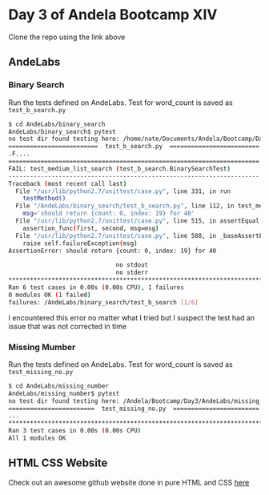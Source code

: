#   Day 3 of Andela Bootcamp XIV
Clone the repo using the link above
##  AndeLabs
### Binary Search
Run the tests defined on AndeLabs. Test for word_count is saved as `test_b_search.py`
```bash
$ cd AndeLabs/binary_search
AndeLabs/binary_search$ pytest
no test dir found testing here: /home/nate/Documents/Andela/Bootcamp/Day3/AndeLabs/binary_search
=========================  test_b_search.py  =========================
.F....
======================================================================
FAIL: test_medium_list_search (test_b_search.BinarySearchTest)
----------------------------------------------------------------------
Traceback (most recent call last)
  File "/usr/lib/python2.7/unittest/case.py", line 331, in run
    testMethod()
  File "/AndeLabs/binary_search/test_b_search.py", line 112, in test_medium_list_search
    msg='should return {count: 0, index: 19} for 40'
  File "/usr/lib/python2.7/unittest/case.py", line 515, in assertEqual
    assertion_func(first, second, msg=msg)
  File "/usr/lib/python2.7/unittest/case.py", line 508, in _baseAssertEqual
    raise self.failureException(msg)
AssertionError: should return {count: 0, index: 19} for 40

                              no stdout                               
                              no stderr                               
*******************************************************************************
Ran 6 test cases in 0.00s (0.00s CPU), 1 failures
0 modules OK (1 failed)
failures: /AndeLabs/binary_search/test_b_search [1/6]
```
I encountered this error no matter what I tried but I suspect the test had an issue that was not corrected in time
### Missing Mumber
Run the tests defined on AndeLabs. Test for word_count is saved as `test_missing_no.py`
```bash
$ cd AndeLabs/missing_number
AndeLabs/missing_number$ pytest
no test dir found testing here: /Andela/Bootcamp/Day3/AndeLabs/missing_number
========================  test_missing_no.py  ========================
...
*******************************************************************************
Ran 3 test cases in 0.00s (0.00s CPU)
All 1 modules OK
```
##  HTML CSS Website
Check out an awesome github website done in pure HTML and CSS [here](https://natenjuguna.github.io/andela_D3/)
